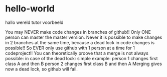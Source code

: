 # hello-world
hallo wereld tutor voorbeeld

You may NEVER make code changes in branches of github!!
Only ONE person can master the master version. Never it is
possible to make changes in 2 branches at the same time,
because a dead lock in code changes is possible!!
So EVER only use github with 1 person at a time for 1
codeproject!!
You can theoretically proove that a merge is not always
possible:
in case of the dead lock:
simple example:
person 1 changes first class A and then B
person 2 changes first class B and then A
Merging gives now a dead lock, so github will fail.



